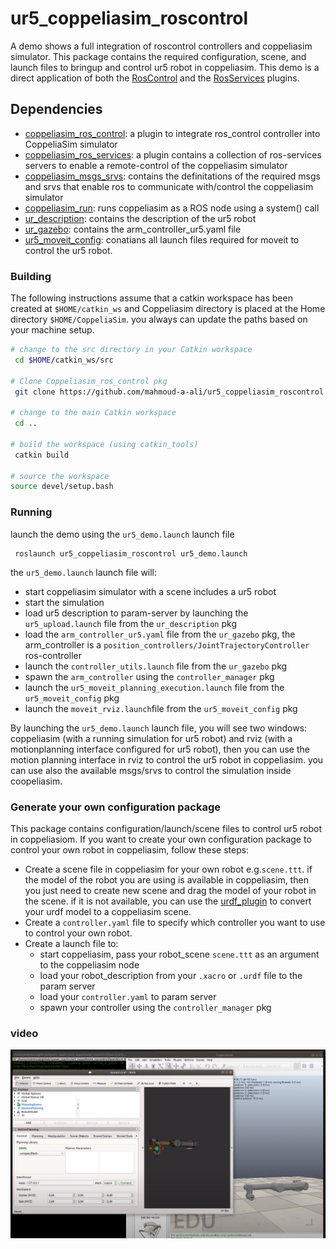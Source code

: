 # ur5_coppeliasim_roscontrol
 A demo shows a full integration of roscontrol controllers and coppeliasim simulator. This package contains the required configuration, scene, and launch files to bringup and control ur5 robot in coppeliasim. This demo is a direct application of both the [RosControl][] and the [RosServices][] plugins.
 
## Dependencies
- [coppeliasim_ros_control][]: a plugin to integrate ros_control controller into CoppeliaSim simulator
- [coppeliasim_ros_services][]: a plugin contains a collection of ros-services servers to enable a remote-control of the coppeliasim simulator
- [coppeliasim_msgs_srvs][]: contains the definitations of the required msgs and srvs that enable ros to communicate with/control the coppeliasim simulator
- [coppeliasim_run][]: runs coppeliasim as a ROS node using a system() call
- [ur_description][]: contains the description of the ur5 robot  
- [ur_gazebo][]: contains the arm_controller_ur5.yaml file 
- [ur5_moveit_config][]: conatians all launch files required for moveit to control the ur5 robot. 


### Building 
The following instructions assume that a catkin workspace has been created at `$HOME/catkin_ws` and Coppeliasim directory is placed at the Home directory `$HOME/CoppeliaSim`. you always can update the paths based on your machine setup.

```bash
# change to the src directory in your Catkin workspace
 cd $HOME/catkin_ws/src

# Clone Coppeliasim_ros_control pkg 
 git clone https://github.com/mahmoud-a-ali/ur5_coppeliasim_roscontrol

# change to the main Catkin workspace
 cd ..

# build the workspace (using catkin_tools)
 catkin build

# source the workspace
source devel/setup.bash 
```

### Running
launch the demo using the `ur5_demo.launch` launch file
```
 roslaunch ur5_coppeliasim_roscontrol ur5_demo.launch 
```
the `ur5_demo.launch` launch file will:
- start coppeliasim simulator with a scene includes a ur5 robot
- start the simulation
- load ur5 description to param-server by launching the `ur5_upload.launch` file from the `ur_description` pkg
- load the `arm_controller_ur5.yaml` file from the `ur_gazebo` pkg, the arm_controller is a `position_controllers/JointTrajectoryController` ros-controller
- launch the `controller_utils.launch` file from the `ur_gazebo` pkg 
- spawn the `arm_controller` using the `controller_manager` pkg 
- launch the `ur5_moveit_planning_execution.launch` file from the `ur5_moveit_config` pkg
- launch the `moveit_rviz.launch`file from the `ur5_moveit_config` pkg

By launching the `ur5_demo.launch` launch file, you will see two windows: coppeliasim (with a running simulation for ur5 robot) and rviz (with a motionplanning interface configured for ur5 robot), then you can use the motion planning interface in rviz to control the ur5 robot in coppeliasim. you can use also the available msgs/srvs to control the simulation inside coopeliasim.


### Generate your own configuration package
This package contains configuration/launch/scene files to control ur5 robot in coppeliasiom. If you want to create your own configuration package to control your own robot in coppeliasim, follow these steps:
- Create a scene file in coppeliasim for your own robot e.g.`scene.ttt`. if the model of the robot you are using is available in coppeliasim, then you just need to create new scene and drag the model of your robot in the scene. if it is not available, you can use the [urdf_plugin][] to convert your urdf model to a coppeliasim scene.
- Create a `controller.yaml` file to specify which controller you want to use to control your own robot.
- Create a launch file to:
    - start coppeliasim, pass your robot_scene `scene.ttt` as an argument to the coppeliasim node
    - load your robot_description from your `.xacro` or `.urdf` file to the param server
    - load your `controller.yaml` to param server
    - spawn your controller using the `controller_manager` pkg 

### video
[![IMAGE](video.png)](https://www.youtube.com/watch?v=2KqA-2pOi4A)





[RosControl]: https://github.com/mahmoud-a-ali/coppeliasim_ros_control
[RosServices]: https://github.com/mahmoud-a-ali/coppeliasim_ros_services
[urdf_plugin]: https://www.coppeliarobotics.com/helpFiles/en/urdfPlugin.htm
[coppeliasim_ros_control]: https://github.com/mahmoud-a-ali/coppeliasim_ros_control
[coppeliasim_ros_services]: https://github.com/mahmoud-a-ali/coppeliasim_ros_services
[coppeliasim_msgs_srvs]: https://github.com/mahmoud-a-ali/coppeliasim_msgs_srvs
[coppeliasim_run]: https://github.com/tud-cor/coppeliasim_run
[ur_description]: https://github.com/ros-industrial/universal_robot
[ur5_moveit_config]:https://github.com/ros-industrial/universal_robot
[ur_gazebo]: https://github.com/ros-industrial/universal_robot
